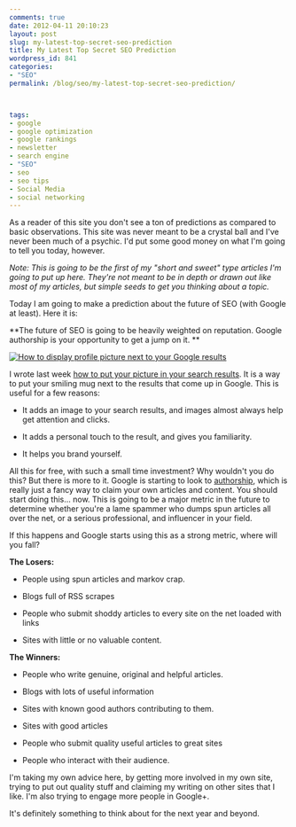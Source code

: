 ```yaml
---
comments: true
date: 2012-04-11 20:10:23
layout: post
slug: my-latest-top-secret-seo-prediction
title: My Latest Top Secret SEO Prediction
wordpress_id: 841
categories:
- "SEO"
permalink: /blog/seo/my-latest-top-secret-seo-prediction/



tags:
- google
- google optimization
- google rankings
- newsletter
- search engine
- "SEO"
- seo
- seo tips
- Social Media
- social networking
---
```




As a reader of this site you don't see a ton of predictions as compared to basic observations. This site was never meant to be a crystal ball and I've never been much of a psychic. I'd put some good money on what I'm going to tell you today, however.



_Note: This is going to be the first of my "short and sweet" type articles I'm going to put up here. They're not meant to be in depth or drawn out like most of my articles, but simple seeds to get you thinking about a topic._

Today I am going to make a prediction about the future of SEO (with Google at least). Here it is:

**The future of SEO is going to be heavily weighted on reputation. Google authorship is your opportunity to get a jump on it. **



[![How to display profile picture next to your Google results](http://jeremymorgan.s3.amazonaws.com/wp-content/uploads/2012/04/profile-picture-google-results-large-300x204.jpg)](http://jeremymorgan.s3.amazonaws.com/wp-content/uploads/2012/04/profile-picture-google-results-large.jpg)





I wrote last week [how to put your picture in your search results](http://www.jeremymorgan.com/seo-blog/search-engine-optimization/how-to-display-your-profile-picture-in-google-search-results/). It is a way to put your smiling mug next to the results that come up in Google. This is useful for a few reasons:



	
  * It adds an image to your search results, and images almost always help get attention and clicks.

	
  * It adds a personal touch to the result, and gives you familiarity.

	
  * It helps you brand yourself.


All this for free, with such a small time investment? Why wouldn't you do this? But there is more to it. Google is starting to look to [authorship](http://www.google.com/insidesearch/features/authorship/index.html), which is really just a fancy way to claim your own articles and content. You should start doing this... now. This is going to be a major metric in the future to determine whether you're a lame spammer who dumps spun articles all over the net, or a serious professional, and influencer in your field.

If this happens and Google starts using this as a strong metric, where will you fall?



**The Losers:**



	
  * People using spun articles and markov crap.

	
  * Blogs full of RSS scrapes

	
  * People who submit shoddy articles to every site on the net loaded with links

	
  * Sites with little or no valuable content.


**The Winners:**



	
  * People who write genuine, original and helpful articles.

	
  * Blogs with lots of useful information

	
  * Sites with known good authors contributing to them.

	
  * Sites with good articles

	
  * People who submit quality useful articles to great sites

	
  * People who interact with their audience.




I'm taking my own advice here, by getting more involved in my own site, trying to put out quality stuff and claiming my writing on other sites that I like. I'm also trying to engage more people in Google+.

It's definitely something to think about for the next year and beyond.
